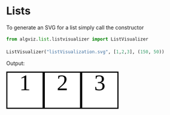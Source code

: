 # Lists

To generate an SVG for a list simply call the constructor

```python
from algviz.list.listvisualizer import ListVisualizer

ListVisualizer("listVisualization.svg", [1,2,3], (150, 50))
```

Output:

![List Visualization](./listVisualization.svg "List Visualization")
